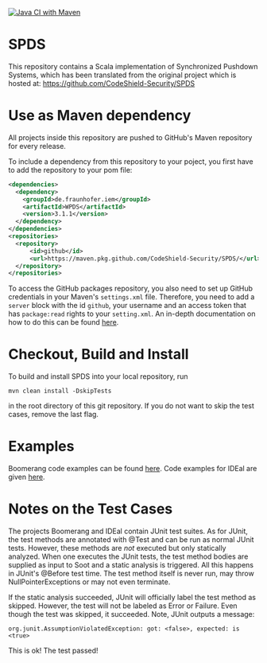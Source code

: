 [![Java CI with Maven](https://github.com/CodeShield-Security/SPDS/workflows/Java%20CI%20with%20Maven/badge.svg?branch=master)](https://github.com/CodeShield-Security/SPDS/actions)

# SPDS

This repository contains a Scala implementation of Synchronized Pushdown Systems, which has been translated from the original project which is hosted at: https://github.com/CodeShield-Security/SPDS

# Use as Maven dependency

All projects inside this repository are pushed to GitHub's Maven repository for every release.

To include a dependency from this repository to your poject, you first have to add the repository to your pom file:


```.xml
<dependencies>
  <dependency>
    <groupId>de.fraunhofer.iem</groupId>
    <artifactId>WPDS</artifactId>
    <version>3.1.1</version>
  </dependency>
</dependencies>
<repositories>
  <repository>
      <id>github</id>
      <url>https://maven.pkg.github.com/CodeShield-Security/SPDS/</url>
  </repository>
</repositories>	
```

To access the GitHub packages repository, you also need to set up GitHub credentials in your Maven's `settings.xml` file. Therefore, you need to add a `server` block with the id `github`, your username and an access token that has `package:read` rights to your `setting.xml`.
An in-depth documentation on how to do this can be found [here](https://docs.github.com/en/packages/using-github-packages-with-your-projects-ecosystem/configuring-apache-maven-for-use-with-github-packages#authenticating-to-github-packages). 


# Checkout, Build and Install

To build and install SPDS into your local repository, run 

``mvn clean install -DskipTests``

in the root directory of this git repository. If you do not want to skip the test cases, remove the last flag.

# Examples

Boomerang code examples can be found [here](https://github.com/CodeShield-Security/SPDS/tree/master/boomerangPDS/src/main/java/boomerang/example). Code examples for IDEal are given [here](https://github.com/CodeShield-Security/SPDS/tree/master/idealPDS/src/main/java/inference/example).

# Notes on the Test Cases

The projects Boomerang and IDEal contain JUnit test suites. As for JUnit, the test methods are annotated with @Test and can be run as normal JUnit tests.
However, these methods are *not* executed but only statically analyzed. When one executes the JUnit tests, the test method bodies are supplied as input to Soot 
and a static analysis is triggered. All this happens in JUnit's @Before test time. The test method itself is never run, may throw NullPointerExceptions or may not even terminate.

If the static analysis succeeded, JUnit will officially label the test method as skipped. However, the test will not be labeled as Error or Failure. 
Even though the test was skipped, it succeeded. Note, JUnit outputs a message:

``org.junit.AssumptionViolatedException: got: <false>, expected: is <true>``

This is ok! The test passed!
